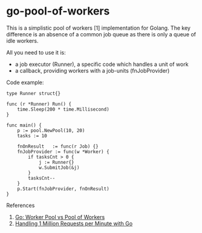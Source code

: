 # go-pool-of-workers

This is a simplistic pool of workers [1] implementation for Golang.
The key difference is an absence of a common job queue as there is only a queue of idle workers.

All you need to use it is:
 * a job executor (Runner), a specific code which handles a unit of work
 * a callback, providing workers with a job-units (fnJobProvider)

Code example:

    type Runner struct{}
    
    func (r *Runner) Run() {
        time.Sleep(200 * time.Millisecond)
    }
    
    func main() {
        p := pool.NewPool(10, 20)
        tasks := 10
    
        fnOnResult   := func(r Job) {}
        fnJobProvider := func(w *Worker) {
            if tasksCnt > 0 {
                j := Runner{}
                w.SubmitJob(&j)
            }
            tasksCnt--
        }
        p.Start(fnJobProvider, fnOnResult)
    }

References
1. [Go: Worker Pool vs Pool of Workers](https://medium.com/@hau12a1/go-worker-pool-vs-pool-of-workers-b7c0598b4a67)
2. [Handling 1 Million Requests per Minute with Go](http://marcio.io/2015/07/handling-1-million-requests-per-minute-with-golang/)